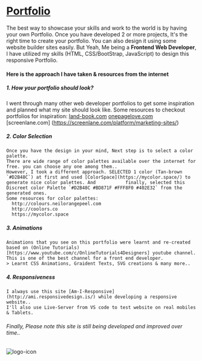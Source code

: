 # [Portfolio](https://dawood.netlify.app/)
  The best way to showcase your skills and work to the world is by having your own Portfolio.
  Once you have developed 2 or more projects, It's the right time to create your portfolio.
  You can also design it using some website builder sites easily. But Yeah, Me being a **Frontend Web Developer**, I have utilized my skills (HTML, CSS/BootStrap, JavaScript) to     design this responsive Portfolio.

#### Here is the approach I have taken & resources from the internet

##### 1. How your portfolio should look?
I went through many other web developer portfolios to get some inspiration and planned what my site should look like.
Some resources to checkout portfolios for inspiration:
[land-book.com](https://land-book.com/gallery/portfolios?from=month&order=popular)
[onepagelove.com](https://onepagelove.com/inspiration/portfolio)
[screenlane.com] (https://screenlane.com/platform/marketing-sites/)

##### 2. Color Selection
    Once you have the design in your mind, Next step is to select a color palette.
    There are wide range of color palettes available over the internet for free. you can choose any one among them..
    However, I took a different approach. SELECTED 1 color (Tan-brown `#D2B48C`) at first and used [ColorSpace](https://mycolor.space/) to generate nice color palettes. And           finally, selected this Discreet color Palette `#D2B48C #BD871F #FFF8F0 #402E32` from the generated ones.
    Some resources for color palettes:
      http://colours.neilorangepeel.com
      http://coolors.co
      https://mycolor.space

##### 3. Animations
    Animations that you see on this portfolio were learnt and re-created based on (Online Tutorials)[https://www.youtube.com/c/OnlineTutorials4Designers] youtube channel. 
    This is one of the best channel for a front end developer.
    > Learnt CSS Animations, Graident Texts, SVG creations & many more..

##### 4. Responsiveness
    I always use this site [Am-I-Responsive](http://ami.responsivedesign.is/) while developing a responsive website..
    I'll also use Live-Server from VS code to test website on real mobiles & Tablets.

###### Finally, Please note this site is still being developed and improved over time..

![logo-icon](https://user-images.githubusercontent.com/33810029/132158329-7b3d089c-a692-4f04-89b7-63a7630a10e3.PNG)
